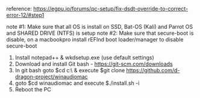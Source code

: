 reference: https://egpu.io/forums/pc-setup/fix-dsdt-override-to-correct-error-12/#step1

note #1: Make sure that all OS is install on SSD, Bat-OS (Kali) and Parrot OS and SHARED DRIVE (NTFS) is setup
note #2: Make sure that secure-boot is disable, on a macbookpro install rEFInd boot loader/manager to disable secure-boot

1. Install notepad++ & wkdsetup.exe (use default settings)
2. Download and install Git bash - https://git-scm.com/downloads
3. In git bash goto $cd c:\ & execute $git clone https://github.com/d-dragon-project/winaudiomac
4. goto $cd winaudiomac and execute $./install.sh -i
5.  Reboot the PC
